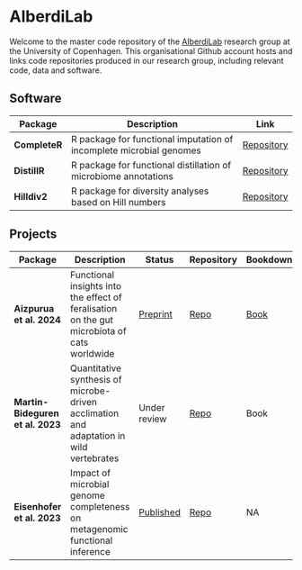 # AlberdiLab

Welcome to the master code repository of the [AlberdiLab](https://www.alberdilab.dk) research group at the University of Copenhagen. This organisational Github account hosts and links code repositories produced in our research group, including relevant code, data and software.

## Software

| Package | Description | Link  |
|---|---|---|
| **CompleteR** | R package for functional imputation of incomplete microbial genomes | [Repository](https://github.com/anttonalberdi/completer) |
| **DistillR** | R package for functional distillation of microbiome annotations  | [Repository](https://github.com/anttonalberdi/distillR)  |
| **Hilldiv2** | R package for diversity analyses based on Hill numbers | [Repository](https://github.com/anttonalberdi/hilldiv2) |

## Projects

| Package | Description | Status | Repository | Bookdown |
|---|---|---|---|---|
| **Aizpurua et al. 2024** | Functional insights into the effect of feralisation on the gut microbiota of cats worldwide | [Preprint](https://www.biorxiv.org/content/10.1101/2024.09.04.611329v2) | [Repo](https://github.com/alberdilab/microbiota_adaptation_review) | [Book](https://alberdilab.github.io/domestic_feral_cat_metagenomics/) |
| **Martin-Bideguren et al. 2023** | Quantitative synthesis of microbe-driven acclimation and adaptation in wild vertebrates | Under review | [Repo](https://github.com/alberdilab/microbiota_adaptation_review) | Book |
| **Eisenhofer et al. 2023** | Impact of microbial genome completeness on metagenomic functional inference | [Published](https://www.nature.com/articles/s43705-023-00221-z) | [Repo](https://github.com/anttonalberdi/completeness_function_bias)  | NA |

